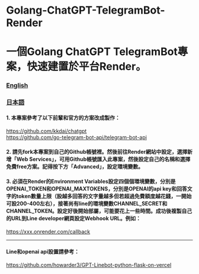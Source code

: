 # Golang-ChatGPT-TelegramBot-Render
# 一個Golang ChatGPT TelegramBot專案，快速建置於平台Render。


### [English](https://github.com/pyfbsdk59/Golang-ChatGPT-TelegramBot-Render/blob/main/README.md)
### [日本語](https://github.com/pyfbsdk59/Golang-ChatGPT-TelegramBot-Render/blob/main/README_jp.md)


#### 1. 本專案參考了以下前輩和官方的方案改成製作：
https://github.com/kkdai/chatgpt<br>
https://github.com/go-telegram-bot-api/telegram-bot-api<br>


#### 2. 請先fork本專案到自己的Github帳號裡。然後前往Render網站中設定，選擇新增「Web Services」，可用Github帳號匯入此專案，然後設定自己的名稱和選擇免費free方案。記得按下方「Advanced」，設定環境變數。


#### 3. 必須在Render的Environment Variables設定四個個環境變數，分別是OPENAI_TOKEN和OPENAI_MAXTOKENS，分別是OPENAI的api key和回答文字的token數量上限（設越多回答的文字量越多但若超過免費額度越花錢，一開始可設200-400左右），接著尚有line的環境變數CHANNEL_SECRET和CHANNEL_TOKEN。設定好後開始部屬，可能要花上一些時間。成功後複製自己的URL到Line developer網頁設定Webhook URL。例如：

https://xxx.onrender.com/callback

------
#### Line和openai api設置請參考： 

https://github.com/howarder3/GPT-Linebot-python-flask-on-vercel
